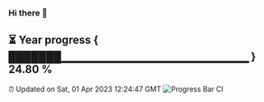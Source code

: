 ### Hi there 👋
⏳ Year progress { ███████▁▁▁▁▁▁▁▁▁▁▁▁▁▁▁▁▁▁▁▁▁▁▁ } 24.80 %
---
⏰ Updated on Sat, 01 Apr 2023 12:24:47 GMT
![Progress Bar CI](https://github.com/liununu/liununu/workflows/Progress%20Bar%20CI/badge.svg)
